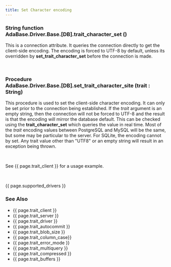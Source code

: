 ```yaml
---
title: Set Character encoding
---
```


<div class="leftside">
<h3>String function<br/>
AdaBase.Driver.Base.[DB].trait_character_set ()</h3>
<p>
This is a connection attribute.  It queries the connection directly to
get the client-side encoding.  The encoding is forced to UTF-8 by default,
unless its overridden by <b>set_trait_character_set</b> before the connection
is made.
</p>
<br/>
<h3>Procedure<br/>
AdaBase.Driver.Base.[DB].set_trait_character_site (trait : String)</h3>
<p>This procedure is used to set the client-side character encoding. It can only
be set prior to the connection being established.  If the <i>trait</i> argument
is an empty string, then the connection will not be forced to UTF-8 and the result
is that the encoding will mirror the database default.  This can be checked using
the <b>trait_character_set</b> which queries the value in real time.  Most of the
<i>trait</i> encoding values between PostgreSQL and MySQL will be the same, but
some may be particular to the server.  For SQLite, the encoding cannot by set.
Any trait value other than "UTF8" or an empty string will result in an exception
being thrown.</p>
<br/>
<p class="caption">See {{ page.trait_client }} for a usage example.</p>
<br/>
<p>{{ page.supported_drivers }}</p>
</div>
<div class="sidenav">
  <h3>See Also</h3>
  <ul>
    <li>{{ page.trait_client }}</li>
    <li>{{ page.trait_server }}</li>
    <li>{{ page.trait_driver }}</li>
    <li>{{ page.trait_autocommit }}</li>
    <li>{{ page.trait_blob_size }}</li>
    <li>{{ page.trait_column_case}}</li>
    <li>{{ page.trait_error_mode }}</li>
    <li>{{ page.trait_multiquery }}</li>
    <li>{{ page.trait_compressed }}</li>
    <li>{{ page.trait_buffers }}</li>
  </ul>
</div>
